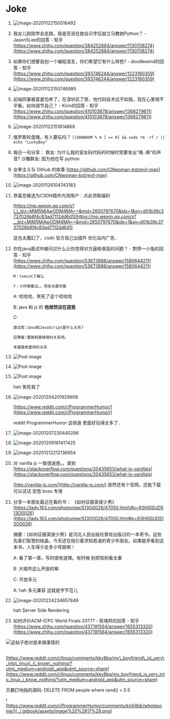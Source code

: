 # Joke

1. ![image-20201122150516492](../.gitbook/assets/image-20201122150516492.png)
2. 我女儿刚刚学会走路，我是否该在她会识字后就立马教她Python？ - Jason5Lee的回答 - 知乎 [https://www.zhihu.com/question/384252884/answer/1130708274](https://www.zhihu.com/question/384252884/answer/1130708274)
3. 如果你们想要自创一个编程语言，你们希望它有什么特色? - doodlewind的回答 - 知乎 [https://www.zhihu.com/question/393746244/answer/1223160359](https://www.zhihu.com/question/393746244/answer/1223160359)
4. ![image-20201122150746995](../.gitbook/assets/image-20201122150746995%20%282%29.png)
5. 前端同事被富婆包养了，在深圳买了房，他代码技术远不如我，现在心里很不平衡，如何调节自己？ - Kirin的回答 - 知乎 [https://www.zhihu.com/question/410103878/answer/1368279611](https://www.zhihu.com/question/410103878/answer/1368279611)
6. ![image-20201122151814869](../.gitbook/assets/image-20201122151814869-1606030792112%20%282%29%20%282%29.png)
7. 俄罗斯轮盘赌，有人要玩吗？ `[[$RANDOM % 6 ] == 0] && sudo rm -rf / || echo "LuckyBoy"`
8. 每日一句分享： 群友: 为什么我的室友码代码的时候时常要发出"嘶..嘶"的声音? 沙雕群友: 因为他在写 python
9. 女拳主义与 Github 的故事 [https://github.com/CNwoman-bot/evil-man](https://github.com/CNwoman-bot/evil-man)
10. ![image-20201126104743183](../.gitbook/assets/image-20201126104743183%20%282%29%20%281%29.png)
11. 恭喜您被选为CSDN插件内测用户：点此领取福利

    [https://mp.weixin.qq.com/s?\_\_biz=MjM5MjAwODM4MA==&mid=2650797670&idx=1&sn=d01b39c3737026b8f4c83ad7112dd6d1](https://mp.weixin.qq.com/s?__biz=MjM5MjAwODM4MA==&mid=2650797670&idx=1&sn=d01b39c3737026b8f4c83ad7112dd6d1)

    这也太魔幻了，csdn 官方自己出插件 优化站内广告..

12. 你在java面试中被问过什么让你觉得对方逼格很高的问题？ - 剽悍一小兔的回答 - 知乎 [https://www.zhihu.com/question/53673888/answer/1580644211](https://www.zhihu.com/question/53673888/answer/1580644211)

    ```text
    M：tomcat了解么

    Y：小时候看过。。现在也喜欢看
    ```

    A: 哈哈哈，笑死了这个哈哈哈

    B: java 和 js 的 **他居然没在逗我**

    C:

    ```text
    面试官:Java和JavaScript是什么关系?

    应聘者:雷锋和雷锋塔的关系吧。

    老婆跟老婆饼的关系
    ```

13. ![Post image](../.gitbook/assets/b2lbeeq3e2361%20%282%29%20%282%29.png)
14. ![Post image](../.gitbook/assets/jp07eb7160361.png)
15. ![Post image](../.gitbook/assets/qrb0a6rn7n261%20%282%29.jpg)

    hah 笑死我了

16. ![image-20201204201929908](../.gitbook/assets/image-20201204201934561%20%282%29.png)

    [https://www.reddit.com/r/ProgrammerHumor/](https://www.reddit.com/r/ProgrammerHumor/)

    reddit ProgrammerHumor 这频道 里面好玩得太多了..

17. ![image-20201207230440296](../.gitbook/assets/image-20201207230440296%20%282%29.png)
18. ![image-20201209181417425](../.gitbook/assets/image-20201209181417425%20%281%29.png)
19. ![image-20201212212136954](../.gitbook/assets/image-20201212212136954%20%282%29.png)
20. 对 vanilla js 一致很迷惑。。直到 [https://stackoverflow.com/questions/20435653/what-is-vanillajs](https://stackoverflow.com/questions/20435653/what-is-vanillajs)

    [http://vanilla-js.com/](http://vanilla-js.com/) 居然还有个官网，还能下载 可以试试 忽悠 boss 专用

21. 分享一本朋友最近在看的书： 《如何征服英俊少男》 [https://lady.163.com/photoview/513O0026/47050.html\#p=93H0ISUD513O0026](https://lady.163.com/photoview/513O0026/47050.html#p=93H0ISUD513O0026)

    摘要：《如何征服英俊少男》是河北人民出版社曾经出版过的一本奇书。这些先辈们智慧的结晶，今天还在指引着求知若渴的青少年朋友。如果能早看到这本书，人生得少走多少弯路啊！

    A: 看了第一章，写的很有道理。有时候 别把性别看太重

    B: 大城市这么开放的嘛

    C: 开放多元

    A: hah 多元兼容 这就是字节范儿

22. ![image-20201224234657849](../.gitbook/assets/image-20201224234657849%20%282%29%20%282%29.png)

    hah Server Side Rendering

23. 如何评价ACM-ICPC World Finals 2077? - 陈靖邦的回答 - 知乎 [https://www.zhihu.com/question/437191564/answer/1655313320](https://www.zhihu.com/question/437191564/answer/1655313320)

![&#x8FD9;&#x5E16;&#x5B50;&#x7EDD;&#x5BF9;&#x662F;&#x6765;&#x641E;&#x4E8B;&#x60C5;&#x7684;](../.gitbook/assets/image%20%2810%29.png)

​[https://www.reddit.com/r/linux/comments/kkv8kq/my\_boyfriend\_is\_very\_into\_linux\_i\_know\_nothing/?utm\_medium=android\_app&utm\_source=share](https://www.reddit.com/r/linux/comments/kkv8kq/my_boyfriend_is_very_into_linux_i_know_nothing/?utm_medium=android_app&utm_source=share)

灭霸打响指的源码: DELETE FROM people where rand\(\) &lt; 0.5

![https://www.reddit.com/r/ProgrammerHumor/comments/kn04bb/wholesome/](../.gitbook/assets/image%20%2817%29.png)




